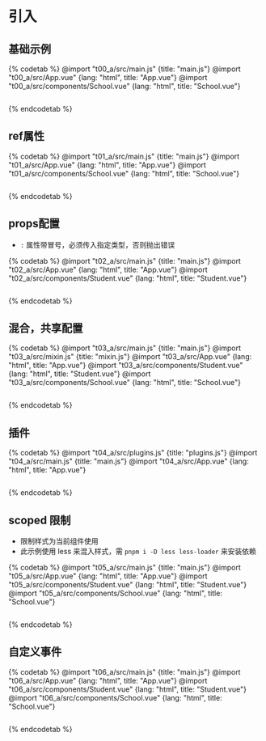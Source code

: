 # 引入

## 基础示例

{% codetab %}
@import "t00_a/src/main.js" {title: "main.js"}
@import "t00_a/src/App.vue" {lang: "html", title: "App.vue"}
@import "t00_a/src/components/School.vue"  {lang: "html", title: "School.vue"}
```txt
```
{% endcodetab %}

## ref属性

{% codetab %}
@import "t01_a/src/main.js" {title: "main.js"}
@import "t01_a/src/App.vue" {lang: "html", title: "App.vue"}
@import "t01_a/src/components/School.vue"  {lang: "html", title: "School.vue"}
```txt
```
{% endcodetab %}

## props配置

- `:` 属性带冒号，必须传入指定类型，否则抛出错误

{% codetab %}
@import "t02_a/src/main.js" {title: "main.js"}
@import "t02_a/src/App.vue" {lang: "html", title: "App.vue"}
@import "t02_a/src/components/Student.vue"  {lang: "html", title: "Student.vue"}
```txt
```
{% endcodetab %}

## 混合，共享配置

{% codetab %}
@import "t03_a/src/main.js" {title: "main.js"}
@import "t03_a/src/mixin.js" {title: "mixin.js"}
@import "t03_a/src/App.vue" {lang: "html", title: "App.vue"}
@import "t03_a/src/components/Student.vue"  {lang: "html", title: "Student.vue"}
@import "t03_a/src/components/School.vue"  {lang: "html", title: "School.vue"}
```txt
```
{% endcodetab %}

## 插件

{% codetab %}
@import "t04_a/src/plugins.js" {title: "plugins.js"}
@import "t04_a/src/main.js" {title: "main.js"}
@import "t04_a/src/App.vue" {lang: "html", title: "App.vue"}
```txt
```
{% endcodetab %}

## scoped 限制

- 限制样式为当前组件使用
- 此示例使用 less 来混入样式，需 `pnpm i -D less less-loader` 来安装依赖

{% codetab %}
@import "t05_a/src/main.js" {title: "main.js"}
@import "t05_a/src/App.vue" {lang: "html", title: "App.vue"}
@import "t05_a/src/components/Student.vue"  {lang: "html", title: "Student.vue"}
@import "t05_a/src/components/School.vue"  {lang: "html", title: "School.vue"}
```txt
```
{% endcodetab %}

## 自定义事件

{% codetab %}
@import "t06_a/src/main.js" {title: "main.js"}
@import "t06_a/src/App.vue" {lang: "html", title: "App.vue"}
@import "t06_a/src/components/Student.vue"  {lang: "html", title: "Student.vue"}
@import "t06_a/src/components/School.vue"  {lang: "html", title: "School.vue"}
```txt
```
{% endcodetab %}